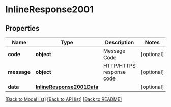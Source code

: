 # InlineResponse2001

## Properties
Name | Type | Description | Notes
------------ | ------------- | ------------- | -------------
**code** | **object** | Message Code | [optional] 
**message** | **object** | HTTP/HTTPS response code | [optional] 
**data** | [**InlineResponse2001Data**](InlineResponse2001Data.md) |  | [optional] 

[[Back to Model list]](../README.md#documentation-for-models) [[Back to API list]](../README.md#documentation-for-api-endpoints) [[Back to README]](../README.md)

